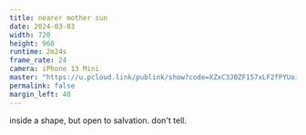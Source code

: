 ```yaml
---
title: nearer mother sun
date: 2024-03-03
width: 720
height: 960
runtime: 2m24s
frame_rate: 24
camera: iPhone 13 Mini
master: "https://u.pcloud.link/publink/show?code=XZxC3J0ZF157xLF2fPYUoid5vdcSp4h5rMq7"
permalink: false
margin_left: 40
---
```

inside a shape, but open to salvation. don't tell.
